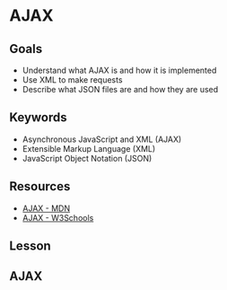 # AJAX

## Goals
* Understand what AJAX is and how it is implemented
* Use XML to make requests
* Describe what JSON files are and how they are used

## Keywords
* Asynchronous JavaScript and XML (AJAX)
* Extensible Markup Language (XML)
* JavaScript Object Notation (JSON)

## Resources

* [AJAX - MDN](https://developer.mozilla.org/en-US/docs/Web/Guide/AJAX/Getting_Started)
* [AJAX - W3Schools](https://www.w3schools.com/xml/ajax_intro.asp)

## Lesson

## AJAX
